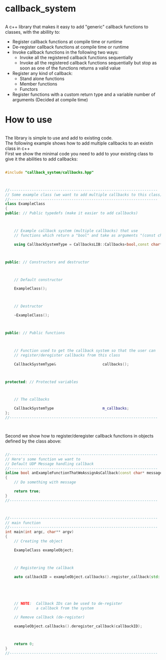# callback_system
` `  
A c++ library that makes it easy to add "generic" callback functions to classes, with the abillity to:
` `  
*  Register callback functions at compile time or runtime
*  De-register callback functions at compile time or runtime
*  Invoke callback functions in the following two ways:
    *  Invoke all the registered callback functions sequentially
    *  Invoke all the registered callback functions sequentially but stop as soon as one of the functions returns a valid value
*  Register any kind of callback:
    *  Stand alone functions
    *  Member functions
    *  Functors
*  Register functions with a custom return type and a variable number of arguments (Decided at compile time)
` `  
# How to use
` `  
The library is simple to use and add to existing code.
` `  
The following example shows how to add multiple callbacks to an existin class in c++
` `  
First we show the minimal code you need to add to your existing class to give it the abilities to add callbacks:
` `  
```cpp

#include "callback_system/callbacks.hpp"



//-------------------------------------------------------------------
// Some example class (we want to add multiple callbacks to this class)
//-------------------------------------------------------------------
class ExampleClass
{
public: // Public typedefs (make it easier to add callbacks)



    // Example callback system (multiple callbacks) that use
    // functions which return a "bool" and take as arguments "(const char*,int)"

    using CallbackSystemType = CallbacksLIB::Callbacks<bool,const char*, int>;



public: // Constructors and destructor



    // Default constructor

    ExampleClass();



    // Destructor

    ~ExampleClass();



public: // Public functions



    // Function used to get the callback system so that the user can
    // register/deregister callbacks from this class

    CallbackSystemType&                     callbacks();



protected: // Protected variables



    // The callbacks

    CallbackSystemType                      m_callbacks;
};
//-------------------------------------------------------------------

```
` `  
` `  
Second we show how to register/deregister callback functions in objects defined by the class above:
` `  
```cpp

//-------------------------------------------------------------------
// Here's some function we want to 
// Default UDP Message handling callback
//-------------------------------------------------------------------
inline bool anExampleFunctionThatWeAssignAsCallback(const char* message, int sizeOfMessageInBytes)
{
    // Do something with message

    return true;
}
//-------------------------------------------------------------------



//-------------------------------------------------------------------
// main function
//-------------------------------------------------------------------
int main(int argc, char** argv)
{
    // Creating the object

    ExampleClass exampleObject;



    // Registering the callback

    auto callbackID = exampleObject.callbacks().register_callback(std::bind(anExampleFunctionThatWeAssignAsCallback,
                                                                            std::placeholders::_1,
                                                                            std::placeholders::_2));



    // NOTE:  Callback IDs can be used to de-register
    //        a callback from the system

    // Remove callback (de-register)

    exampleObject.callbacks().deregister_callback(callbackID);



    return 0;
}
//-------------------------------------------------------------------

```
